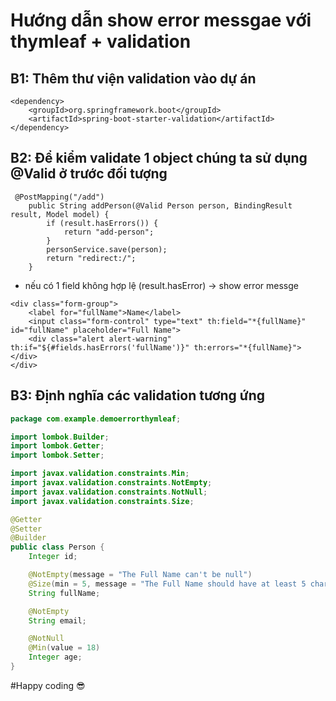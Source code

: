 # Hướng dẫn show error messgae với thymleaf + validation

## B1: Thêm thư viện validation vào dự án
```
<dependency>
    <groupId>org.springframework.boot</groupId>
    <artifactId>spring-boot-starter-validation</artifactId>
</dependency>
```
## B2: Để kiểm validate 1 object chúng ta sử dụng @Valid ở trước đối tượng
```
 @PostMapping("/add")
    public String addPerson(@Valid Person person, BindingResult result, Model model) {
        if (result.hasErrors()) {
            return "add-person";
        }
        personService.save(person);
        return "redirect:/";
    }
```
- nếu có 1 field không hợp lệ (result.hasError) -> show error messge
```
<div class="form-group">
    <label for="fullName">Name</label>
    <input class="form-control" type="text" th:field="*{fullName}" id="fullName" placeholder="Full Name">
    <div class="alert alert-warning" th:if="${#fields.hasErrors('fullName')}" th:errors="*{fullName}"></div>
</div>
```
## B3: Định nghĩa các validation tương ứng 
```java
package com.example.demoerrorthymleaf;

import lombok.Builder;
import lombok.Getter;
import lombok.Setter;

import javax.validation.constraints.Min;
import javax.validation.constraints.NotEmpty;
import javax.validation.constraints.NotNull;
import javax.validation.constraints.Size;

@Getter
@Setter
@Builder
public class Person {
    Integer id;

    @NotEmpty(message = "The Full Name can't be null")
    @Size(min = 5, message = "The Full Name should have at least 5 characters")
    String fullName;

    @NotEmpty
    String email;

    @NotNull
    @Min(value = 18)
    Integer age;
}
```

#Happy coding 😎